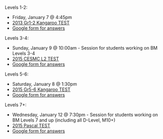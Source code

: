 Levels 1-2:
  * Friday, January 7 @ 4:45pm
  * <a href="https://renertmath.github.io/contests/Gr%201-2%202013%20with%20No%20solutions.pdf">2013 Gr1-2 Kangaroo TEST</a>
  * <a href="https://forms.gle/FvADCXtwoTYSpEec6">Google form for answers</a>

Levels 3-4: 
  * Sunday, January 9 @ 10:00am  - Session for students working on BM Levels 3-4 
  * <a href="https://renertmath.github.io/contests/2015%20-%20CESMC%20Level%202%20-%20test.pdf">2015 CESMC L2 TEST</a>
  * <a href="https://forms.gle/xjBgqwuCa4AvhCvy7">Google form for answers</a>

Levels 5-6: 
  * Saturday, January 8 @ 1:30pm 
  * <a href="https://renertmath.github.io/contests/Gr%205-6%202015%20No%20solutions.pdf">2015 Gr5-6 Kangaroo TEST</a>
  * <a href="https://forms.gle/Sxc9ngMxj3KakebZ9">Google form for answers</a>

Levels 7+: 
  * Wednesday, January 12 @ 7:30pm - Session for students working on BM Levels 7 and up (including all D-Level, M10+) 
  * <a href="https://renertmath.github.io/contests/2015PascalContest.pdf">2015 Pascal TEST</a>
  * <a href="https://forms.gle/9fVFrHfsRBwhpAcb9">Google form for answers</a>
